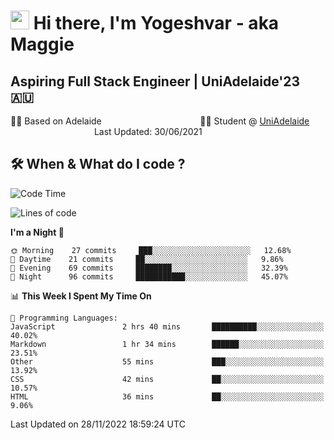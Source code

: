 <h1><img src="https://emojis.slackmojis.com/emojis/images/1531849430/4246/blob-sunglasses.gif?1531849430" width="30"/> Hi there, I'm Yogeshvar - aka Maggie</h1>

## Aspiring Full Stack Engineer | UniAdelaide'23 🇦🇺  
🏂🏻  Based on Adelaide &nbsp;&nbsp;&nbsp;&nbsp;&nbsp;&nbsp;&nbsp;&nbsp;&nbsp;&nbsp;&nbsp;&nbsp;&nbsp;&nbsp;&nbsp;&nbsp;&nbsp;&nbsp;&nbsp;&nbsp;&nbsp;&nbsp;&nbsp;&nbsp;&nbsp;&nbsp;&nbsp;&nbsp;&nbsp;&nbsp;&nbsp;&nbsp;&nbsp;&nbsp;&nbsp;&nbsp;&nbsp;&nbsp;&nbsp;👨‍💻 Student @ [UniAdelaide](https://www.adelaide.edu.au)   &nbsp;&nbsp;&nbsp;&nbsp;&nbsp;&nbsp;&nbsp;&nbsp;&nbsp;&nbsp;&nbsp;&nbsp;&nbsp;&nbsp;&nbsp;&nbsp;&nbsp;&nbsp;&nbsp;&nbsp;&nbsp;&nbsp;&nbsp;&nbsp;&nbsp;&nbsp;&nbsp;&nbsp;&nbsp;&nbsp;&nbsp;&nbsp; &nbsp;Last Updated: 30/06/2021

## 🛠 When & What do I code ?  

<!--START_SECTION:waka-->
![Code Time](http://img.shields.io/badge/Code%20Time-1%2C848%20hrs%2017%20mins-blue)

![Lines of code](https://img.shields.io/badge/From%20Hello%20World%20I%27ve%20Written-2%20Million%20lines%20of%20code-blue)

**I'm a Night 🦉** 

```text
🌞 Morning    27 commits     ███░░░░░░░░░░░░░░░░░░░░░░   12.68% 
🌆 Daytime    21 commits     ██░░░░░░░░░░░░░░░░░░░░░░░   9.86% 
🌃 Evening    69 commits     ████████░░░░░░░░░░░░░░░░░   32.39% 
🌙 Night      96 commits     ███████████░░░░░░░░░░░░░░   45.07%

```


📊 **This Week I Spent My Time On** 

```text
💬 Programming Languages: 
JavaScript               2 hrs 40 mins       ██████████░░░░░░░░░░░░░░░   40.02% 
Markdown                 1 hr 34 mins        ██████░░░░░░░░░░░░░░░░░░░   23.51% 
Other                    55 mins             ███░░░░░░░░░░░░░░░░░░░░░░   13.92% 
CSS                      42 mins             ██░░░░░░░░░░░░░░░░░░░░░░░   10.57% 
HTML                     36 mins             ██░░░░░░░░░░░░░░░░░░░░░░░   9.06%

```


 Last Updated on 28/11/2022 18:59:24 UTC
<!--END_SECTION:waka-->
